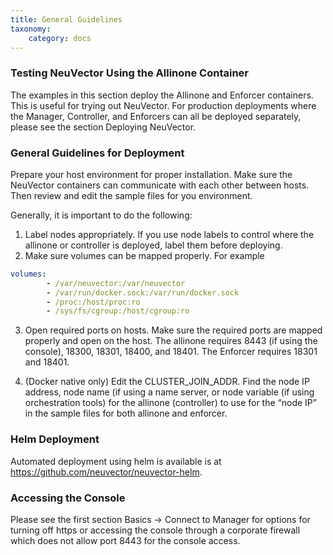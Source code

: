 ```yaml
---
title: General Guidelines
taxonomy:
    category: docs
---
```


### Testing NeuVector Using the Allinone Container

The examples in this section deploy the Allinone and Enforcer containers. This is useful for trying out NeuVector. For production deployments where the Manager, Controller, and Enforcers can all be deployed separately, please see the section Deploying NeuVector.

### General Guidelines for Deployment

Prepare your host environment for proper installation. Make sure the NeuVector containers can communicate with each other between hosts. Then review and edit the sample files for you environment.

Generally, it is important to do the following: 

1. Label nodes appropriately. If you use node labels to control where the allinone or controller is deployed, label them before deploying.
2. Make sure volumes can be mapped properly. For example

```yaml
volumes:
        - /var/neuvector:/var/neuvector
        - /var/run/docker.sock:/var/run/docker.sock
        - /proc:/host/proc:ro
        - /sys/fs/cgroup:/host/cgroup:ro
```

3. Open required ports on hosts. Make sure the required ports are mapped properly and open on the host. The allinone requires 8443 (if using the console), 18300, 18301, 18400, and 18401. The Enforcer requires 18301 and 18401.

4. (Docker native only) Edit the CLUSTER_JOIN_ADDR. Find the node IP address, node name (if using a name server, or node variable (if using orchestration tools) for the allinone (controller) to use for the “node IP” in the sample files for both allinone and enforcer.

### Helm Deployment

Automated deployment using helm is available is at https://github.com/neuvector/neuvector-helm.

### Accessing the Console

Please see the first section Basics -> Connect to Manager for options for turning off https or accessing the console through a corporate firewall which does not allow port 8443 for the console access.
